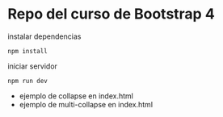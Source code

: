 # Repo del curso de Bootstrap 4

instalar dependencias

```
npm install
```

iniciar servidor

```
npm run dev
```

- ejemplo de collapse en index.html
- ejemplo de multi-collapse en index.html
